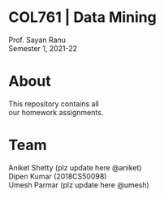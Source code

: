 # COL761 | Data Mining
Prof. Sayan Ranu </br>
Semester 1, 2021-22

# About
This repository contains all </br>
our homework assignments.

# Team
Aniket Shetty (plz update here @aniket) </br>
Dipen Kumar (2018CS50098) </br>
Umesh Parmar (plz update here @umesh)
